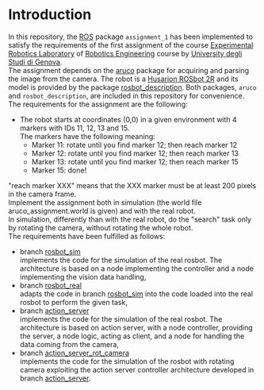 # Introduction
In this repository, the [ROS](https://www.ros.org) package `assignment_1` has been implemented to satisfy the requirements of the first assignment of the course [Experimental Robotics Laboratory](https://corsi.unige.it/en/off.f/2023/ins/66551?codcla=10635) of [Robotics Engineering](https://corsi.unige.it/en/corsi/10635) course by [University degli Studi di Genova](https://unige.it).  
The assignment depends on the [aruco](https://github.com/pal-robotics/aruco_ros/tree/noetic-devel/aruco) package for acquiring and parsing the image from the camera. The robot is a [Husarion ROSbot 2R](https://husarion.com/#robots) and its model is provided by the package [rosbot_description](https://github.com/husarion/rosbot_ros/tree/noetic/src/rosbot_description). Both packages, `aruco` and `rosbot_description`, are included in this repository for convenience.  
The requirements for the assignment are the following:
 - The robot starts at coordinates (0,0) in a given environment with 4 markers with IDs 11, 12, 13 and 15.  
 The markers have the following meaning:  
    - Marker 11: rotate until you find marker 12; then reach marker 12
    - Marker 12: rotate until you find marker 12; then reach marker 13  
    - Marker 13: rotate until you find marker 12; then reach marker 15  
    - Marker 15: done!  

"reach marker XXX" means that the XXX marker must be at least 200 pixels in the camera frame.  
Implement the assignment both in simulation (the world file aruco_assignment.world is given) and with the real robot.  
In simulation, differently than with the real robot, do the "search" task only by rotating the camera, without rotating the whole robot.  
The requirements have been fulfilled as follows:
- branch [rosbot_sim](https://github.com/davideCaligola/experimentalRoboticsLab_assignment1/tree/rosbot_sim)  
implements the code for the simulation of the real rosbot. The architecture is based on a node implementing the controller and a node implementing the vision data handling,  
- branch [rosbot_real](https://github.com/davideCaligola/experimentalRoboticsLab_assignment1/tree/rosbot_real)  
adapts the code in branch [rosbot_sim](https://github.com/davideCaligola/experimentalRoboticsLab_assignment1/tree/rosbot_sim) into the code loaded into the real rosbot to perform the given task,  
- branch [action_server](https://github.com/davideCaligola/experimentalRoboticsLab_assignment1/tree/action_server)  
implements the code for the simulation of the real rosbot. The architecture is based on action server, with a node controller, providing the server, a node logic, acting as client, and a node for handling the data coming from the camera,  
- branch [action_server_rot_camera](https://github.com/davideCaligola/experimentalRoboticsLab_assignment1/tree/action_server_rot_camera)  
implements the code for the simulation of the rosbot with rotating camera exploiting the action server controller architecture developed in branch [action_server](https://github.com/davideCaligola/experimentalRoboticsLab_assignment1/tree/action_server).  